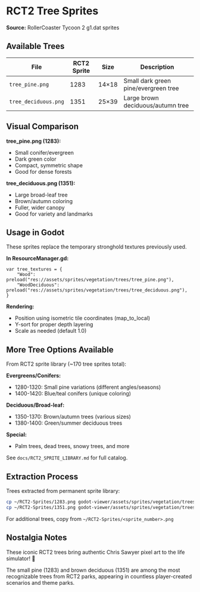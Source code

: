 # RCT2 Tree Sprites

**Source:** RollerCoaster Tycoon 2 g1.dat sprites

## Available Trees

| File | RCT2 Sprite | Size | Description |
|------|-------------|------|-------------|
| `tree_pine.png` | 1283 | 14×18 | Small dark green pine/evergreen tree |
| `tree_deciduous.png` | 1351 | 25×39 | Large brown deciduous/autumn tree |

## Visual Comparison

**tree_pine.png (1283):**
- Small conifer/evergreen
- Dark green color
- Compact, symmetric shape
- Good for dense forests

**tree_deciduous.png (1351):**
- Large broad-leaf tree
- Brown/autumn coloring
- Fuller, wider canopy
- Good for variety and landmarks

## Usage in Godot

These sprites replace the temporary stronghold textures previously used.

**In ResourceManager.gd:**
```gdscript
var tree_textures = {
    "Wood": preload("res://assets/sprites/vegetation/trees/tree_pine.png"),
    "WoodDeciduous": preload("res://assets/sprites/vegetation/trees/tree_deciduous.png"),
}
```

**Rendering:**
- Position using isometric tile coordinates (map_to_local)
- Y-sort for proper depth layering
- Scale as needed (default 1.0)

## More Tree Options Available

From RCT2 sprite library (~170 tree sprites total):

**Evergreens/Conifers:**
- 1280-1320: Small pine variations (different angles/seasons)
- 1400-1420: Blue/teal conifers (unique coloring)

**Deciduous/Broad-leaf:**
- 1350-1370: Brown/autumn trees (various sizes)
- 1380-1400: Green/summer deciduous trees

**Special:**
- Palm trees, dead trees, snowy trees, and more

See `docs/RCT2_SPRITE_LIBRARY.md` for full catalog.

## Extraction Process

Trees extracted from permanent sprite library:
```bash
cp ~/RCT2-Sprites/1283.png godot-viewer/assets/sprites/vegetation/trees/tree_pine.png
cp ~/RCT2-Sprites/1351.png godot-viewer/assets/sprites/vegetation/trees/tree_deciduous.png
```

For additional trees, copy from `~/RCT2-Sprites/<sprite_number>.png`

## Nostalgia Notes

These iconic RCT2 trees bring authentic Chris Sawyer pixel art to the life simulator! 🌲

The small pine (1283) and brown deciduous (1351) are among the most recognizable trees from RCT2 parks, appearing in countless player-created scenarios and theme parks.
